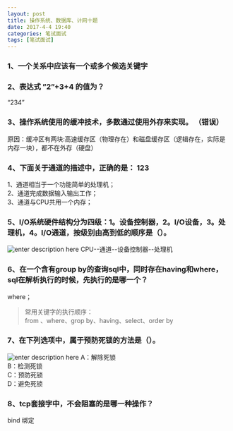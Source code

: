 ```yaml
---
layout: post
title: 操作系统、数据库、计网十题
date: 2017-4-4 19:40
categories: 笔试面试
tags: [笔试面试]
---
```

### 1、一个关系中应该有一个或多个候选关键字

### 2、表达式 ”2”+3+4 的值为？
“234”

### 3、操作系统使用的缓冲技术，多数通过使用外存来实现。  （错误）
原因：缓冲区有两块:高速缓存区（物理存在）和磁盘缓存区（逻辑存在，实际是内存一块），都不在外存（硬盘）

### 4、下面关于通道的描述中，正确的是： 123
1、通道相当于一个功能简单的处理机；  
2、通道完成数据输入输出工作；  
3、通道与CPU共用一个内存；  

### 5、I/O系统硬件结构分为四级：1。设备控制器，2。I/O设备，3。处理机，4。I/O通道，按级别由高到低的顺序是（）。
![enter description here][1]
CPU--通道--设备控制器--处理机

### 6、在一个含有group by的查询sql中，同时存在having和where，sql在解析执行的时候，先执行的是哪一个？
where；  
> 常用关键字的执行顺序：  
> from 、where、grop by、having、select、order by

### 7、在下列选项中，属于预防死锁的方法是（）。
![enter description here][2]
A：解除死锁  
B：检测死锁  
C：预防死锁  
D：避免死锁  

### 8、tcp套接字中，不会阻塞的是哪一种操作？
bind   绑定

  [1]: http://omphwvjh0.bkt.clouddn.com/1491307128860.jpg "1491307128860"
  [2]: http://omphwvjh0.bkt.clouddn.com/1491307279450.jpg "1491307279450"